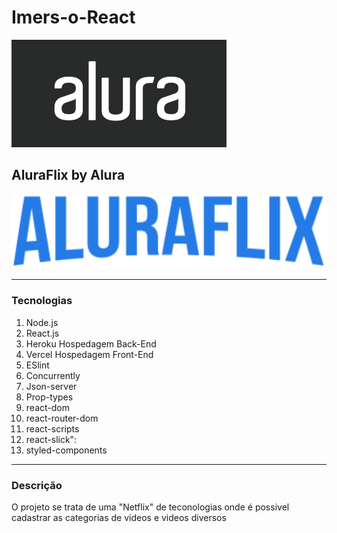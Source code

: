 # Imers-o-React
<img src="logo-alura-header.png">


## AluraFlix by Alura

<p align="center" width="200" height="400">
  <img src="LogoMain.png">
</p>

<hr>

### Tecnologias

1. Node.js
1. React.js
1. Heroku Hospedagem Back-End
1. Vercel Hospedagem Front-End
1. ESlint
1. Concurrently
1. Json-server
1. Prop-types
1. react-dom
1. react-router-dom
1. react-scripts
1. react-slick": 
1. styled-components

<hr>

<p>
  
### Descrição  
O projeto se trata de uma "Netflix" de teconologias onde é possivel cadastrar as categorias de videos e videos diversos 
</p>
